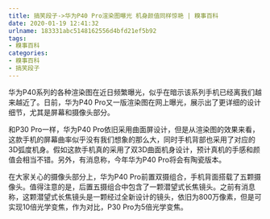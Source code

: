 ```yaml
---
title: 搞笑段子->华为P40 Pro渲染图曝光 机身颜值同样惊艳 | 糗事百科
date: 2020-01-19 12:41:32
urlname: 183331abc5148162556d4bfd21ef5b92
tags: 
- 糗事百科
categories:
- 糗事百科
- 搞笑段子
---
```

华为P40系列的各种渲染图在近日频繁曝光，似乎在暗示该系列手机已经离我们越来越近了。日前，华为P40 Pro又一版渲染图在网上曝光，展示出了更详细的设计细节，尤其是屏幕和摄像头部分。

和P30 Pro一样，华为P40 Pro依旧采用曲面屏设计，但是从渲染图的效果来看，这款手机的屏幕曲率似乎没有我们想象的那么大，同时手机背部也采用了对应的3D弧度机身。假如这款手机真的采用了双3D曲面机身设计，预计真机的手感和颜值会相当不错。另外，有消息称，今年华为P40 Pro将会有陶瓷版本。

在大家关心的摄像头部分上，华为P40 Pro前置双摄组合，手机背面搭载了五颗摄像头。值得注意的是，后置五摄组合中包含了一颗潜望式长焦镜头。之前有消息称，这颗潜望式长焦镜头是一颗经过全新设计的镜头，依旧为800万像素，但是可实现10倍光学变焦，作为对比，P30 Pro为5倍光学变焦。


